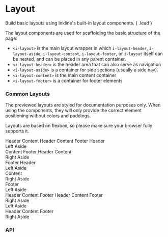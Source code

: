 # Layout
Build basic layouts using Inkline's built-in layout components. { .lead }

The layout components are used for scaffolding the basic structure of the page:
- `<i-layout>` is the main layout wrapper in which `i-layout-header`, `i-layout-aside`, `i-layout-content`, `i-layout-footer`, or `i-layout` itself can be nested, and can be placed in any parent container.
- `<i-layout-header>` is the header area that can also serve as navigation
- `<i-layout-aside>` is a container for side sections (usually a side nav).
- `<i-layout-content>` is the main content container
- `<i-layout-footer>` is a container for footer elements



### Common Layouts

The previewed layouts are styled for documentation purposes only. When using the components, they will only 
provide the correct element positioning without colors and paddings.

Layouts are based on flexbox, so please make sure your browser fully supports it. 

<i-code-preview title="Content With Header">

<i-layout class="-preview">
    <i-layout-header>
        Header
    </i-layout-header>
    <i-layout-content>
        Content
    </i-layout-content>
</i-layout>

<template v-slot:html>

~~~html
<i-layout>
    <i-layout-header>
        Header
    </i-layout-header>
    
    <i-layout-content>
        Content
    </i-layout-content>
</i-layout>
~~~

</template>
</i-code-preview>
   
<i-code-preview title="Content With Header and Footer">

<i-layout class="-preview">
    <i-layout-header>
        Header
    </i-layout-header>
    <i-layout-content>
        Content
    </i-layout-content>
    <i-layout-footer>
        Footer
    </i-layout-footer>
</i-layout>

<template v-slot:html>

~~~html
<i-layout>
    <i-layout-header>
        Header
    </i-layout-header>
    
    <i-layout-content>
        Content
    </i-layout-content>
    
    <i-layout-footer>
        Footer
    </i-layout-footer>
</i-layout>
~~~

</template>
</i-code-preview>

<i-code-preview title="Content With Left Aside">

<i-layout class="-preview">
    <i-layout-header>
        Header
    </i-layout-header>
    <i-layout vertical>
        <i-layout-aside>
            <div class="layout-aside-preview-text">Left Aside</div>
        </i-layout-aside>
        <i-layout-content>
            Content
        </i-layout-content>
    </i-layout>
    <i-layout-footer>
        Footer
    </i-layout-footer>
</i-layout>

<template v-slot:html>

~~~html
<i-layout>
    <i-layout-header>
        Header
    </i-layout-header>
    
    <i-layout vertical>
        <i-layout-aside>
            Left Aside
        </i-layout-aside>
        
        <i-layout-content>
            Content
        </i-layout-content>
    </i-layout>
    
    <i-layout-footer>
        Footer
    </i-layout-footer>
</i-layout>
~~~   

</template>
<template v-slot:css>

~~~css
.layout-aside {
    width: 16rem;
}
~~~

</template>
</i-code-preview>

<i-code-preview title="Content With Right Aside">

<i-layout class="-preview">
    <i-layout-header>
        Header
    </i-layout-header>
    <i-layout vertical>
        <i-layout-content>
            Content
        </i-layout-content>
        <i-layout-aside>
            <div class="layout-aside-preview-text">Right Aside</div>
        </i-layout-aside>
    </i-layout>
    <i-layout-footer>
        Footer
    </i-layout-footer>
</i-layout>

<template v-slot:html>

~~~html
<i-layout>
    <i-layout-header>
        Header
    </i-layout-header>
    
    <i-layout vertical>
        <i-layout-content>
            Content
        </i-layout-content>
        
        <i-layout-aside>
            Right Aside
        </i-layout-aside>
    </i-layout>
    
    <i-layout-footer>
        Footer
    </i-layout-footer>
</i-layout>
~~~

</template>
<template v-slot:css>

~~~css
.layout-aside {
    width: 16rem;
}
~~~

</template>
</i-code-preview>

<i-code-preview title="Content With Left and Right Asides">

<i-layout class="-preview">
    <i-layout-header>
        Header
    </i-layout-header>
    <i-layout vertical>
        <i-layout-aside>
            <div class="layout-aside-preview-text">Left Aside</div>
        </i-layout-aside>
        <i-layout-content>
            Content
        </i-layout-content>
        <i-layout-aside>
            <div class="layout-aside-preview-text">Right Aside</div>
        </i-layout-aside>
    </i-layout>
    <i-layout-footer>
        Footer
    </i-layout-footer>
</i-layout>

<template v-slot:html>

~~~html
<i-layout>
    <i-layout-header>
        Header
    </i-layout-header>
    
    <i-layout vertical>
        <i-layout-aside>
            Left Aside
        </i-layout-aside>
        
        <i-layout-content>
            Content
        </i-layout-content>
        
        <i-layout-aside>
            Right Aside
        </i-layout-aside>
    </i-layout>
    
    <i-layout-footer>
        Footer
    </i-layout-footer>
</i-layout>
~~~

</template>
<template v-slot:css>

~~~css
.layout-aside {
    width: 16rem;
}
~~~

</template>
</i-code-preview>

<i-code-preview title="Layout with Left Aside">

<i-layout vertical class="-preview">
    <i-layout-aside>
        <div class="layout-aside-preview-text">Left Aside</div>
    </i-layout-aside>
    <i-layout>
        <i-layout-header>
            Header
        </i-layout-header>
        <i-layout-content>
            Content
        </i-layout-content>
        <i-layout-footer>
            Footer
        </i-layout-footer>
    </i-layout>
</i-layout>

<template v-slot:html>

~~~html
<i-layout vertical>
    <i-layout-aside>
        Left Aside
    </i-layout-aside>
    
    <i-layout>
        <i-layout-header>
            Header
        </i-layout-header>
        
        <i-layout-content>
            Content
        </i-layout-content>
        
        <i-layout-footer>
            Footer
        </i-layout-footer>
    </i-layout>
</i-layout>
~~~

</template>
<template v-slot:css>

~~~css
.layout-aside {
    width: 16rem;
}
~~~

</template>
</i-code-preview>

<i-code-preview title="Layout with Right Aside">

<i-layout vertical class="-preview">
    <i-layout>
        <i-layout-header>
            Header
        </i-layout-header>
        <i-layout-content>
            Content
        </i-layout-content>
        <i-layout-footer>
            Footer
        </i-layout-footer>
    </i-layout>
    <i-layout-aside>
        <div class="layout-aside-preview-text">Right Aside</div>
    </i-layout-aside>
</i-layout>

<template v-slot:html>

~~~html
<i-layout vertical>
    <i-layout>
        <i-layout-header>
            Header
        </i-layout-header>
        
        <i-layout-content>
            Content
        </i-layout-content>
        
        <i-layout-footer>
            Footer
        </i-layout-footer>
    </i-layout>
    
    <i-layout-aside>
        Right Aside
    </i-layout-aside>
</i-layout>
~~~

</template>
<template v-slot:css>

~~~css
.layout-aside {
    width: 16rem;
}
~~~
</template>

</i-code-preview>

<i-code-preview title="Layout with Left and Right Asides">

<i-layout vertical class="-preview">
    <i-layout-aside>
        <div class="layout-aside-preview-text">Left Aside</div>
    </i-layout-aside>
    <i-layout>
        <i-layout-header>
            Header
        </i-layout-header>
        <i-layout-content>
            Content
        </i-layout-content>
        <i-layout-footer>
            Footer
        </i-layout-footer>
    </i-layout>
    <i-layout-aside>
        <div class="layout-aside-preview-text">Right Aside</div>
    </i-layout-aside>
</i-layout>

<template v-slot:html>

~~~html
<i-layout vertical>
    <i-layout-aside>
        Left Aside
    </i-layout-aside>
    
    <i-layout>
        <i-layout-header>
            Header
        </i-layout-header>
        
        <i-layout-content>
            Content
        </i-layout-content>
        
        <i-layout-footer>
            Footer
        </i-layout-footer>
    </i-layout>
    
    <i-layout-aside>
        Right Aside
    </i-layout-aside>
</i-layout>
~~~

</template>
<template v-slot:css>

~~~css
.layout-aside {
    width: 16rem;
}
~~~

</template>
</i-code-preview>

### API

<i-api-preview title="Layout API" expanded link="https://github.com/inkline/inkline/tree/master/src/components/Layout">
    <template v-slot:props>
        <table class="table -bordered">
            <thead>
                <tr>
                    <th>Property</th>
                    <th>Description</th>
                    <th>Type</th>
                    <th>Accepted</th>
                    <th>Default</th>
                </tr>
            </thead>
            <tbody>
                <tr>
                    <td>vertical</td>
                    <td>Sets the orientation of the layout to vertical. Used for achieving layout columns.</td>
                    <td><code>Boolean</code></td>
                    <td><code>true</code>, <code>false</code></td>
                    <td><code>false</code></td>
                </tr>
            </tbody>
        </table>
    </template>
    <template v-slot:slots>
        <table class="table -bordered _margin-bottom-0">
            <thead>
                <tr>
                    <th>Name</th>
                    <th>Description</th>
                </tr>
            </thead>
            <tbody>
                <tr>
                    <td>default</td>
                    <td>Slot for layout default content.</td>
                </tr>
            </tbody>
        </table>
    </template>
</i-api-preview>

<i-api-preview title="Layout Header API" expanded link="https://github.com/inkline/inkline/tree/master/src/components/LayoutHeader" default-active='slots'>
    <template v-slot:slots>
        <table class="table -bordered _margin-bottom-0">
            <thead>
                <tr>
                    <th>Name</th>
                    <th>Description</th>
                </tr>
            </thead>
            <tbody>
                <tr>
                    <td>default</td>
                    <td>Slot for layout header default content.</td>
                </tr>
            </tbody>
        </table>
    </template>
</i-api-preview>

<i-api-preview title="Layout Content API" expanded link="https://github.com/inkline/inkline/tree/master/src/components/LayoutContent" default-active='slots'>
    <template v-slot:slots>
        <table class="table -bordered _margin-bottom-0">
            <thead>
                <tr>
                    <th>Name</th>
                    <th>Description</th>
                </tr>
            </thead>
            <tbody>
                <tr>
                    <td>default</td>
                    <td>Slot for layout content default content.</td>
                </tr>
            </tbody>
        </table>
    </template>
</i-api-preview>

<i-api-preview title="Layout Footer API" expanded link="https://github.com/inkline/inkline/tree/master/src/components/LayoutFooter" default-active='slots'>
    <template v-slot:slots>
        <table class="table -bordered _margin-bottom-0">
            <thead>
                <tr>
                    <th>Name</th>
                    <th>Description</th>
                </tr>
            </thead>
            <tbody>
                <tr>
                    <td>default</td>
                    <td>Slot for layout footer default content.</td>
                </tr>
            </tbody>
        </table>
    </template>
</i-api-preview>

<i-api-preview title="Layout Aside API" expanded link="https://github.com/inkline/inkline/tree/master/src/components/LayoutAside" default-active='slots'>
    <template v-slot:slots>
        <table class="table -bordered _margin-bottom-0">
            <thead>
                <tr>
                    <th>Name</th>
                    <th>Description</th>
                </tr>
            </thead>
            <tbody>
                <tr>
                    <td>default</td>
                    <td>Slot for layout aside default content.</td>
                </tr>
            </tbody>
        </table>
    </template>
</i-api-preview>

